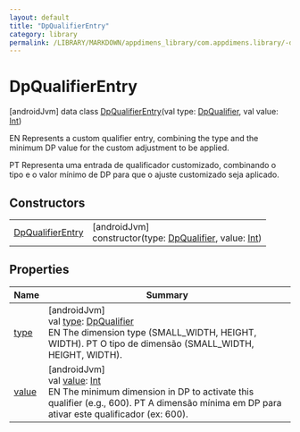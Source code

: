 ```yaml
---
layout: default
title: "DpQualifierEntry"
category: library
permalink: /LIBRARY/MARKDOWN/appdimens_library/com.appdimens.library/-dp-qualifier-entry/index.html
---
```


# DpQualifierEntry

[androidJvm]
data class [DpQualifierEntry](README.md)(val type: [DpQualifier](../-dp-qualifier/README.md), val value: [Int](https://kotlinlang.org/api/core/kotlin-stdlib/kotlin/-int/index.html))

EN Represents a custom qualifier entry, combining the type and the minimum DP value for the custom adjustment to be applied.

PT Representa uma entrada de qualificador customizado, combinando o tipo e o valor mínimo de DP para que o ajuste customizado seja aplicado.

## Constructors

| | |
|---|---|
| [DpQualifierEntry](-dp-qualifier-entry.md) | [androidJvm]<br>constructor(type: [DpQualifier](../-dp-qualifier/README.md), value: [Int](https://kotlinlang.org/api/core/kotlin-stdlib/kotlin/-int/index.html)) |

## Properties

| Name | Summary |
|---|---|
| [type](type.md) | [androidJvm]<br>val [type](type.md): [DpQualifier](../-dp-qualifier/README.md)<br>EN The dimension type (SMALL_WIDTH, HEIGHT, WIDTH).     PT O tipo de dimensão (SMALL_WIDTH, HEIGHT, WIDTH). |
| [value](value.md) | [androidJvm]<br>val [value](value.md): [Int](https://kotlinlang.org/api/core/kotlin-stdlib/kotlin/-int/index.html)<br>EN The minimum dimension in DP to activate this qualifier (e.g., 600).     PT A dimensão mínima em DP para ativar este qualificador (ex: 600). |